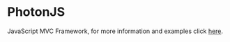 PhotonJS
========

JavaScript MVC Framework, for more information and examples click [here](http://suedama1756.github.com/PhotonJS/main.html).